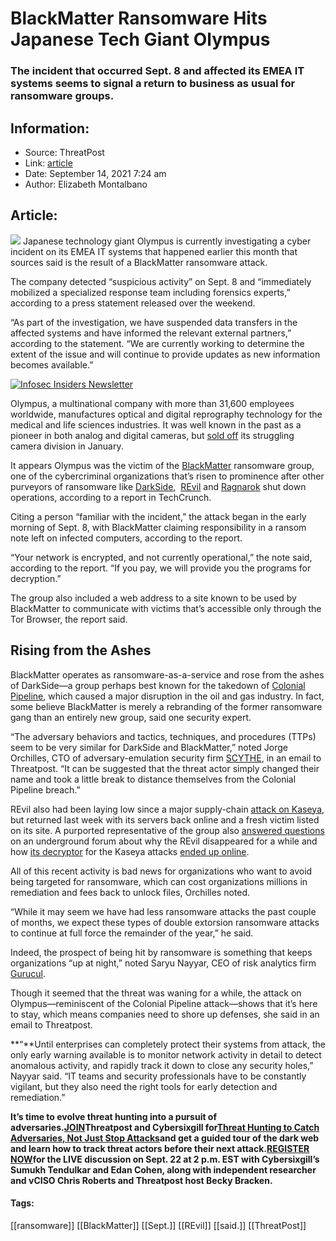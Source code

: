 # BlackMatter Ransomware Hits Japanese Tech Giant Olympus
### The incident that occurred Sept. 8 and affected its EMEA IT systems seems to signal a return to business as usual for ransomware groups.

## Information:
+ Source: ThreatPost
+ Link: [article](https://kasperskycontenthub.com/threatpost-global/?p=169423)
+ Date: September 14, 2021  7:24 am
+ Author: Elizabeth Montalbano


## Article:
![](https://media.threatpost.com/wp-content/uploads/sites/103/2021/09/14072214/Olympus_BlackMatter.jpg)
Japanese technology giant Olympus is currently investigating a cyber incident on its EMEA IT systems that happened earlier this month that sources said is the result of a BlackMatter ransomware attack.


The company detected “suspicious activity” on Sept. 8 and “immediately mobilized a specialized response team including forensics experts,” according to a press statement released over the weekend.


“As part of the investigation, we have suspended data transfers in the affected systems and have informed the relevant external partners,” according to the statement. “We are currently working to determine the extent of the issue and will continue to provide updates as new information becomes available.”


[![Infosec Insiders Newsletter](https://media.threatpost.com/wp-content/uploads/sites/103/2021/07/10165815/infosec_insiders_in_article_promo.png)](https://threatpost.com/infosec-insider-subscription-page/?utm_source=ART&utm_medium=ART&utm_campaign=InfosecInsiders_Newsletter_Promo/)


Olympus, a multinational company with more than 31,600 employees worldwide, manufactures optical and digital reprography technology for the medical and life sciences industries. It was well known in the past as a pioneer in both analog and digital cameras, but [sold off](https://www.bbc.com/news/technology-53165293) its struggling camera division in January.


It appears Olympus was the victim of the [BlackMatter](https://threatpost.com/ransomware-gangs-haron-blackmatter/168212/) ransomware group, one of the cybercriminal organizations that’s risen to prominence after other purveyors of ransomware like [DarkSide](https://threatpost.com/darksides-servers-shutdown/166187/),  [REvil](https://threatpost.com/ransomware-revil-sites-disappears/167745/) and [Ragnarok](https://threatpost.com/ragnarok-releases-decryptor/168976/) shut down operations, according to a report in TechCrunch.


Citing a person “familiar with the incident,” the attack began in the early morning of Sept. 8, with BlackMatter claiming responsibility in a ransom note left on infected computers, according to the report.


“Your network is encrypted, and not currently operational,” the note said, according to the report. “If you pay, we will provide you the programs for decryption.”


The group also included a web address to a site known to be used by BlackMatter to communicate with victims that’s accessible only through the Tor Browser, the report said.


**Rising from the Ashes**
-------------------------


BlackMatter operates as ransomware-as-a-service and rose from the ashes of DarkSide—a group perhaps best known for the takedown of [Colonial Pipeline](https://threatpost.com/pipeline-biden-darkside-gas-bags/166112/), which caused a major disruption in the oil and gas industry. In fact, some believe BlackMatter is merely a rebranding of the former ransomware gang than an entirely new group, said one security expert.


“The adversary behaviors and tactics, techniques, and procedures (TTPs) seem to be very similar for DarkSide and BlackMatter,” noted Jorge Orchilles, CTO of adversary-emulation security firm [SCYTHE](http://www.scythe.io/), in an email to Threatpost. “It can be suggested that the threat actor simply changed their name and took a little break to distance themselves from the Colonial Pipeline breach.”


REvil also had been laying low since a major supply-chain [attack on Kaseya](https://threatpost.com/kaseya-patches-zero-day-exploits/167548/), but returned last week with its servers back online and a fresh victim listed on its site. A purported representative of the group also [answered questions](https://threatpost.com/revil-back-coder-decryptor-key/169403/) on an underground forum about why the REvil disappeared for a while and how [its decryptor](https://threatpost.com/kaseya-universal-decryptor-revil-ransomware/168070/) for the Kaseya attacks [ended up online](https://threatpost.com/kaseyas-master-key-to-revil-attack-leaked-online/168565/).


All of this recent activity is bad news for organizations who want to avoid being targeted for ransomware, which can cost organizations millions in remediation and fees back to unlock files, Orchilles noted.


“While it may seem we have had less ransomware attacks the past couple of months, we expect these types of double extorsion ransomware attacks to continue at full force the remainder of the year,” he said.


Indeed, the prospect of being hit by ransomware is something that keeps organizations “up at night,” noted Saryu Nayyar, CEO of risk analytics firm [Gurucul](https://u7061146.ct.sendgrid.net/ls/click?upn=4tNED-2FM8iDZJQyQ53jATUSAYJveNocwbnPSKJDlL0AUsCrCneWc9pTSMEJ7OrGFogcV6_6bll2uIcECOBsx1gx1IC2zx-2FnKyCXka4AgKvEYqpnW0-2BDbBUicS42bKww9XV5LeOm8YSoCZbw6XkWDSfAMcb8GJOp9iX7pVlW-2BkiIYpN1sif0KFuJYXLhOJYPn-2B9Sn-2BaR2w5n4ny-2Bn1qNMymtelaV-2FxptvSAbjYkgbHCaFycxvE6p9-2FsgHXRCbX4qv8WIWjnUUqODWm-2Bzt9l4oOv9a6jc4RZ-2FvSaUWwf0d31HFi-2Feoo6ay73u3GYDZS-2B6mB5hbm9Jkf4zibId6gDOCiG8G2UE-2FyFB-2BzA5CHDTatpUf66GlOllEspviJS0Z-2BdPPnqyJqKrtSbx-2B-2FbhHGJ88gEDfeM0Cp41W5rxP0JnBeNpGUr8S8-3D).


Though it seemed that the threat was waning for a while, the attack on Olympus—reminiscent of the Colonial Pipeline attack—shows that it’s here to stay, which means companies need to shore up defenses, she said in an email to Threatpost.


**“**Until enterprises can completely protect their systems from attack, the only early warning available is to monitor network activity in detail to detect anomalous activity, and rapidly track it down to close any security holes,” Nayyar said. “IT teams and security professionals have to be constantly vigilant, but they also need the right tools for early detection and remediation.”


**It’s time to evolve threat hunting into a pursuit of adversaries.**[**JOIN**](https://threatpost.com/webinars/threat-hunting-catch-adversaries/?utm_source=ART&utm_medium=ART&utm_campaign=September_Cybersixgill_Webinar)**Threatpost and Cybersixgill for**[**Threat Hunting to Catch Adversaries, Not Just Stop Attacks**](https://threatpost.com/webinars/threat-hunting-catch-adversaries/?utm_source=ART&utm_medium=ART&utm_campaign=September_Cybersixgill_Webinar)**and get a guided tour of the dark web and learn how to track threat actors before their next attack.**[**REGISTER NOW**](https://threatpost.com/webinars/threat-hunting-catch-adversaries/?utm_source=ART&utm_medium=ART&utm_campaign=September_Cybersixgill_Webinar)**for the LIVE discussion on Sept. 22 at 2 p.m. EST with Cybersixgill’s Sumukh Tendulkar and Edan Cohen, along with independent researcher and vCISO Chris Roberts and Threatpost host Becky Bracken.**




#### Tags:
[[ransomware]] [[BlackMatter]] [[Sept.]] [[REvil]] [[said.]] [[ThreatPost]]
